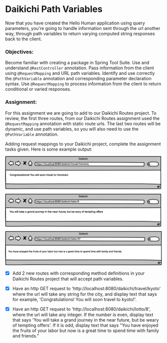 # Daikichi Path Variables
Now that you have created the Hello Human application using query parameters, you're going to handle information sent through the url another way, through path variables to return varying computed string responses back to the client.

### Objectives:
Become familiar with creating a package in Spring Tool Suite.
Use and understand `@RestController` annotation.
Pass information from the client using `@RequestMapping` and URL path variables.
Identify and use correctly the `@PathVariable` annotation and corresponding parameter declaration syntax.
Use `@RequestMapping` to process information from the client to return conditional or varied responses.

### Assignment:
For this assignment we are going to add to our Daikichi Routes project. To review, the first three routes, from our Daikichi Routes assignment used the `@RequestMapping` annotation with static route urls. The last two routes will be dynamic, and use path variables, so you will also need to use the `@PathVariable` annotation.


Adding request mappings to your Daikichi project, complete the assignment tasks given. Here is some example output:

![](1630728197__daikichi_path_variables.png)

- [x] Add 2 new routes with corresponding method definitions in your Daikichi Routes project that will accept path variables.

- [x] Have an http GET request to 'http://localhost:8080/daikichi/travel/kyoto' where the url will take any string for the city, and display text that says for example, 'Congratulations! You will soon travel to kyoto!'.

- [x] Have an http GET request to 'http://localhost:8080/daikichi/lotto/8', where the url will take any integer. If the number is even, display text that says 'You will take a grand journey in the near future, but be weary of tempting offers'. If it is odd, display text that says "You have enjoyed the fruits of your labor but now is a great time to spend time with family and friends."